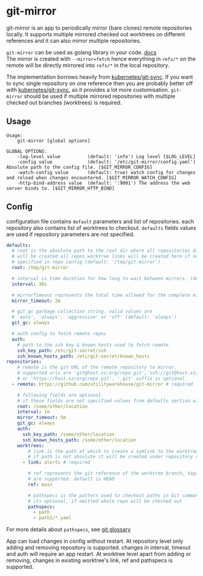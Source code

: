 # git-mirror

git-mirror is an app to periodically mirror (bare clones) remote repositories locally.
It supports multiple mirrored checked out worktrees on different references
and it can also mirror multiple repositories.

`git-mirror` can be used as golang library in your code. [docs](https://pkg.go.dev/github.com/utilitywarehouse/git-mirror/pkg/mirror)  
The mirror is created with `--mirror=fetch` hence everything in `refs/*` on the remote
will be directly mirrored into `refs/*` in the local repository.

The implementation borrows heavily from [kubernetes/git-sync](https://github.com/kubernetes/git-sync).
If you want to sync single repository on one reference then you are probably better off
with [kubernetes/git-sync](https://github.com/kubernetes/git-sync), as it provides
a lot more customisation. 
`git-mirror` should be used if multiple mirrored repositories with multiple checked out branches (worktrees) is required.

## Usage

```
Usage:
    git-mirror [global options]

GLOBAL OPTIONS:
    -log-level value          (default: 'info') Log level [$LOG_LEVEL]
    -config value             (default: '/etc/git-mirror/config.yaml') Absolute path to the config file. [$GIT_MIRROR_CONFIG]
    -watch-config value       (default: true) watch config for changes and reload when changes encountered. [$GIT_MIRROR_WATCH_CONFIG]
    -http-bind-address value  (default: ':9001') The address the web server binds to. [$GIT_MIRROR_HTTP_BIND]
```

## Config
configuration file contains `default` parameters and list of repositories.
each repository also contains list of worktrees to checkout.
`defaults` fields values are used if repository parameters are not specified.

```yaml
defaults:
  # root is the absolute path to the root dir where all repositories directories
  # will be created all repos worktree links will be created here if not
  # specified in repo config (default: '/tmp/git-mirror')
  root: /tmp/git-mirror

  # interval is time duration for how long to wait between mirrors. (default: '30s')
  interval: 30s

  # mirrorTimeout represents the total time allowed for the complete mirror loop (default: '2m')
  mirror_timeout: 2m

  # git_gc garbage collection string. valid values are
  # 'auto', 'always', 'aggressive' or 'off' (default: 'always')
  git_gc: always

  # auth config to fetch remote repos
  auth:
    # path to the ssh key & known hosts used to fetch remote
    ssh_key_path: /etc/git-secret/ssh
    ssh_known_hosts_path: /etc/git-secret/known_hosts
repositories:
    # remote is the git URL of the remote repository to mirror.
    # supported urls are 'git@host.xz:org/repo.git','ssh://git@host.xz/org/repo.git'
    # or 'https://host.xz/org/repo.git'. '.git' suffix is optional
  - remote: https://github.com/utilitywarehouse/git-mirror # required

    # following fields are optional.
    # if these fields are not specified values from defaults section will be used
    root: /some/other/location
    interval: 1m
    mirror_timeout: 5m
    git_gc: always
    auth:
      ssh_key_path: /some/other/location
      ssh_known_hosts_path: /some/other/location
    worktrees:
        # link is the path at which to create a symlink to the worktree dir
        # if path is not absolute it will be created under repository root
      - link: alerts # required

        # ref represents the git reference of the worktree branch, tags or hash
        # are supported. default is HEAD
        ref: main

        # pathspecs is the pattern used to checkout paths in Git commands.
        # its optional, if omitted whole repo will be checked out
        pathspecs: 
          - path
          - path2/*.yaml
```
For more details about `pathspecs`, see [git glossary](https://git-scm.com/docs/gitglossary#Documentation/gitglossary.txt-aiddefpathspecapathspec)

App can load changes in config without restart. At repository level only 
adding and removing repository is supported. changes in interval, timeout 
and auth will require an app restart. 
At worktree level apart from adding or removing, changes in existing worktree's
link, ref and pathspecs is supported.